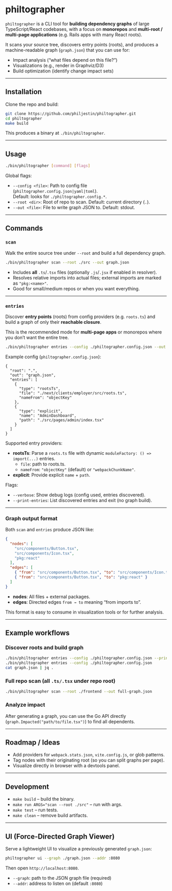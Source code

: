 # philtographer

`philtographer` is a CLI tool for **building dependency graphs** of large TypeScript/React codebases, with a focus on **monorepos** and **multi-root / multi-page applications** (e.g. Rails apps with many React roots).

It scans your source tree, discovers entry points (roots), and produces a machine-readable graph (`graph.json`) that you can use for:

- Impact analysis (“what files depend on this file?”)  
- Visualizations (e.g., render in Graphviz/D3)  
- Build optimization (identify change impact sets)

---

## Installation

Clone the repo and build:

```bash
git clone https://github.com/philjestin/philtographer.git
cd philtographer
make build
```

This produces a binary at `./bin/philtographer`.

---

## Usage

```bash
./bin/philtographer [command] [flags]
```

Global flags:

- `--config <file>`: Path to config file (`philtographer.config.json|yaml|toml`).  
  Default: looks for `./philtographer.config.*`.
- `--root <dir>`: Root of repo to scan. Default: current directory (`.`).  
- `--out <file>`: File to write graph JSON to. Default: stdout.

---

## Commands

### `scan`

Walk the entire source tree under `--root` and build a full dependency graph.

```bash
./bin/philtographer scan --root ./src --out graph.json
```

- Includes **all** `.ts`/`.tsx` files (optionally `.js`/`.jsx` if enabled in resolver).  
- Resolves relative imports into actual files; external imports are marked as `"pkg:<name>"`.  
- Good for small/medium repos or when you want everything.

---

### `entries`

Discover **entry points** (roots) from config providers (e.g. `roots.ts`) and build a graph of only their **reachable closure**.  

This is the recommended mode for **multi-page apps** or monorepos where you don’t want the entire tree.

```bash
./bin/philtographer entries --config ./philtographer.config.json --out graph.json
```

Example config (`philtographer.config.json`):

```jsonc
{
  "root": ".",
  "out": "graph.json",
  "entries": [
    {
      "type": "rootsTs",
      "file": "./next/clients/employer/src/roots.ts",
      "nameFrom": "objectKey"
    },
    {
      "type": "explicit",
      "name": "AdminDashboard",
      "path": "./src/pages/admin/index.tsx"
    }
  ]
}
```

Supported entry providers:
- **rootsTs**: Parse a `roots.ts` file with dynamic `moduleFactory: () => import(...)` entries.  
  - `file`: path to roots.ts.  
  - `nameFrom`: `"objectKey"` (default) or `"webpackChunkName"`.  
- **explicit**: Provide explicit `name` + `path`.

Flags:
- `--verbose`: Show debug logs (config used, entries discovered).  
- `--print-entries`: List discovered entries and exit (no graph build).

---

### Graph output format

Both `scan` and `entries` produce JSON like:

```json
{
  "nodes": [
    "src/components/Button.tsx",
    "src/components/Icon.tsx",
    "pkg:react"
  ],
  "edges": [
    { "from": "src/components/Button.tsx", "to": "src/components/Icon.tsx" },
    { "from": "src/components/Button.tsx", "to": "pkg:react" }
  ]
}
```

- **nodes**: All files + external packages.  
- **edges**: Directed edges `from → to` meaning “from imports to”.

This format is easy to consume in visualization tools or for further analysis.

---

## Example workflows

### Discover roots and build graph
```bash
./bin/philtographer entries --config ./philtographer.config.json --print-entries --verbose
./bin/philtographer entries --config ./philtographer.config.json
cat graph.json | jq .
```

### Full repo scan (all `.ts/.tsx` under repo root)
```bash
./bin/philtographer scan --root ./frontend --out full-graph.json
```

### Analyze impact
After generating a graph, you can use the Go API directly (`graph.Impacted("path/to/file.tsx")`) to find all dependents.

---

## Roadmap / Ideas

- Add providers for `webpack.stats.json`, `vite.config.js`, or glob patterns.  
- Tag nodes with their originating root (so you can split graphs per page).  
- Visualize directly in browser with a devtools panel.

---

## Development

- `make build` – build the binary.  
- `make run ARGS="scan --root ./src"` – run with args.  
- `make test` – run tests.  
- `make clean` – remove build artifacts.

---

## UI (Force-Directed Graph Viewer)

Serve a lightweight UI to visualize a previously generated `graph.json`:

```bash
philtographer ui --graph ./graph.json --addr :8080
```

Then open `http://localhost:8080`.

- `--graph`: path to the JSON graph file (required)
- `--addr`: address to listen on (default `:8080`)

